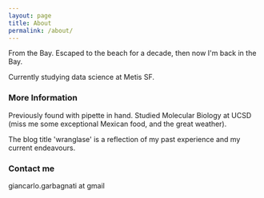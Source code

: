 ```yaml
---
layout: page
title: About
permalink: /about/
---
```


From the Bay. Escaped to the beach for a decade, then now I'm back in the Bay.

Currently studying data science at Metis SF.

### More Information

Previously found with pipette in hand. Studied Molecular Biology at UCSD (miss me some exceptional Mexican food, and the great weather).

The blog title 'wranglase' is a reflection of my past experience and my current endeavours.

### Contact me

giancarlo.garbagnati at gmail
